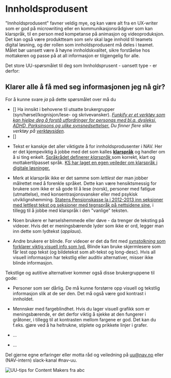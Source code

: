 # Innholdsprodusent
<p class="typo-ingress">"Innholdsprodusent" favner veldig mye, og kan være alt fra en UX-writer som er god på microwriting eller en kommunikasjonsrådgiver som kan klarspråk, til en person med kompetanse på animasjon og videoproduksjon. Det kan også være produktteam som selv skal lage innhold til teamets digital løsning, og der rollen som innholdsprodusent må deles i teamet. Målet bør uansett være å høyne innholdskvalitet, sikre forståelse hos mottakeren og passe på at all informasjon er tilgjengelig for alle.</p>

Det store UU-spørsmålet til deg som Innholdsprusent - uansett type -  er derfor:
## Klarer alle å få med seg informasjonen jeg nå gir?

For å kunne svare _ja_ på dette spørsmålet over må du
- [] Ha innsikt i behovene til utsatte brukergrupper (syn/hørsel/kognisjon/lese- og skrivevansker). *[Funkify er et verktøy som kan hjelpe deg å forstå utfordringer for personas med bl.a. dysleksi, ADHD, Parksinsons og ulike synsnedsettelser.](https://www.funkify.org/?v=f003c44deab6) Du finner flere slike verktøy på [verktøysiden](/hvordan-faa-det-til/UU-testing/verktøykasse.md).* 
- [] 

* Tekst er kanskje det aller viktigste å for innholdsprodusenter i NAV. Her er det kjempeviktig å jobbe med det som kalles [__klarspråk__](https://www.difi.no/fagomrader-og-tjenester/klart-sprak-og-brukerinvolvering/klart-sprak) og handler om å si ting enkelt. [Språkrådet definerer _klarspråk_ ](https://www.sprakradet.no/globalassets/vi-og-vart/publikasjoner/2013-klarsprak-bm.pdf) som korrekt, klart og mottakertilpasset språk. [KS har laget en egen veileder om klarspråk i digitale løsninger.](https://www.ks.no/fagomrader/digitalisering/klart-sprak-i-digitale-selvbetjeningslosninger/) 

* Merk at klarspråk ikke er det samme som _lettlest_ der man jobber målrettet med å forenkle språket. Dette kan være hensiktsmessig for brukere som ikke er så gode til å lese (norsk), personer med fatigue (utmattelse), med konsentrasjonsvansker eller med psykisk utviklignshemming. [Statens Pensjonskasse la i 2012-2013 inn seksjoner med lettlest tekst og seksjoner med tegnspråk på nettsidene sine](https://www.sprakradet.no/upload/Klarspr%C3%A5k/Dokumenter/Klart%20vi%20kan!%20Evaluering%20av%20effektene%20av%20prosjektet%20%C2%ABKlart%20spr%C3%A5k%20i%20staten%C2%BB%202013.pdf), i tillegg til å jobbe med klarspråk i den "vanlige" teksten. 

* Noen brukere er hørselshemmede eller døve - da trenger de teksting på videoer. Hvis det er meningsbærende lyder som ikke er ord, legger man inn dette som lydtekst (_applaus_).

* Andre brukere er blinde. For videoer er det da fint med [_synstolkning_ som forklarer viktig visuell info som lyd.](https://www.youtube.com/watch?v=UTV0aL_OqKU) Blinde kan bruke skjermlesere som får lest opp tekst (og bildetekst som alt-tekst og long-desc). Hvis all visuell informasjon har tekstlig eller auditiv alternativer, misser ikke blinde informasjon. 

Tekstlige og autitive alternativer kommer også disse brukergruppene til gode:

* Personer som ser dårlig. De må kunne forstørre opp visuell og tekstlig informasjon slik at de ser den. Det må også være god kontrast i innholdet. 

* Mennsker med fargeblindhet. Hvis du lager visuell grafikk som er meningsbærende, er det derfor viktig å sjekke at den fungerer i gråtoner, i tillegg til at kontrasten mellom fargene er god. Det kan du f.eks. gjøre ved å ha heltrukne, stiplete og prikkete linjer i grafer.


* ...
* ...

Del gjerne egne erfaringer eller motta råd og veiledning på uu@nav.no eller (NAV-intern) slack-kanal #nav-uu.

<!-- Tror bildet må lastet opp til Github'en vår & renames Innholdsprodusent.pdf, sånn at vi kan lenke til: https://navikt.github.io/images/Innholdsprodusent.pdf -->
![UU-tips for Content Makers fra abc](https://navno.sharepoint.com/sites/universellutformingavikt/Shared%20Documents/Forms/AllItems.aspx?id=%2Fsites%2Funiversellutformingavikt%2FShared%20Documents%2FGeneral%2F16%20a11y%2Fa11y%5FTips4Teams%2Dcontentmakers%5F47667%2Epdf&parent=%2Fsites%2Funiversellutformingavikt%2FShared%20Documents%2FGeneral%2F16%20a11y)
